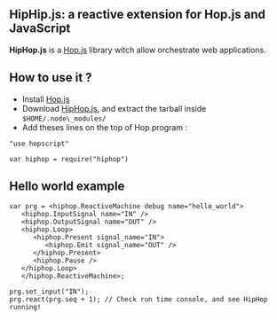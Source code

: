 HipHip.js: a reactive extension for Hop.js and JavaScript
---------------------------------------------------------

__HipHop.js__ is a [Hop.js](http://hop-dev.inria.fr) library witch
allow orchestrate web applications.

## How to use it ?

* Install [Hop.js](http://hop-dev.inria.fr)
* Download [HipHop.js](), and extract the tarball inside
`$HOME/.node\_modules/`
* Add theses lines on the top of Hop program :
```hopscript
"use hopscript"

var hiphop = require("hiphop")
```

## Hello world example

```hopscript
var prg = <hiphop.ReactiveMachine debug name="hello_world">
   <hiphop.InputSignal name="IN" />
   <hiphop.OutputSignal name="OUT" />
   <hiphop.Loop>
      <hiphop.Present signal_name="IN">
         <hiphop.Emit signal_name="OUT" />
      </hiphop.Present>
      <hiphop.Pause />
   </hiphop.Loop>
   </hiphop.ReactiveMachine>;

prg.set_input("IN");
prg.react(prg.seq + 1); // Check run time console, and see HipHop running!
```
